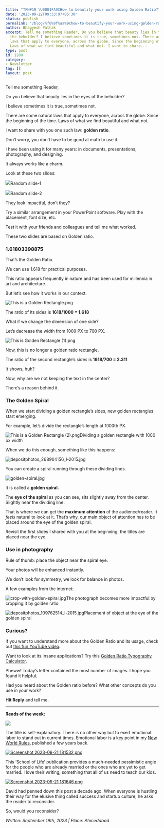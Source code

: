 ```yaml
---
title: "TFN#19 \U0001FA9CHow to beautify your work using Golden Ratio?"
date: '2023-09-22T09:33:07+05:30'
status: publish
permalink: "/blog/%f0%9f%aa%9chow-to-beautify-your-work-using-golden-ratio"
author: Bhagyesh Pathak
excerpt: Tell me something Reader, Do you believe that beauty lies in the eyes of
  the beholder? I believe sometimes it is true, sometimes not. There are some natural
  laws that apply to everyone, across the globe. Since the beginning of the time.
  Laws of what we find beautiful and what not. I want to share...
type: post
id: 1908
category:
- Newsletter
tag: []
layout: post
---
```


Tell me something Reader,

Do you believe that beauty lies in the eyes of the beholder?

I believe sometimes it is true, sometimes not.

There are some natural laws that apply to everyone, across the globe. Since the beginning of the time. Laws of what we find beautiful and what not.

I want to share with you one such law: **golden ratio**.

Don’t worry, you don’t have to be good at math to use it.

I have been using it for many years: in documents, presentations, photography, and designing.

It always works like a charm.

Look at these two slides:

![](https://embed.filekitcdn.com/e/tkwVjiL2WnM6sb9P2ZThes/9KefGdMesPBn5mn6tM4Rmd)Random slide-1

![](https://embed.filekitcdn.com/e/tkwVjiL2WnM6sb9P2ZThes/qUDnxDibwFyJU5jFydbrU2)Random slide-2

They look impactful, don’t they?

Try a similar arrangement in your PowerPoint software. Play with the placement, font size, etc.

Test it with your friends and colleagues and tell me what worked.

These two slides are based on Golden ratio.

### 1.61803398875

That’s the Golden Ratio.

We can use 1.618 for practical purposes.

This ratio appears frequently in nature and has been used for millennia in art and architecture.

But let’s see how it works in our context.

![This is a Golden Rectangle.png](https://embed.filekitcdn.com/e/tkwVjiL2WnM6sb9P2ZThes/bjMbCtW5se7b3yP29U7YVT)

The ratio of its sides is **1618/1000 = 1.618**

What if we change the dimension of one side?

Let’s decrease the width from 1000 PX to 700 PX.

![This is Golden Rectangle (1).png](https://embed.filekitcdn.com/e/tkwVjiL2WnM6sb9P2ZThes/46bPZoBeBn1zggwUXGcgbL)

Now, this is no longer a golden ratio rectangle.

The ratio of the second rectangle’s sides is **1618/700 = 2.311**

It shows, huh?

Now, why are we not keeping the text in the center?

There’s a reason behind it.

### The Golden Spiral

When we start dividing a golden rectangle’s sides, new golden rectangles start emerging.

For example, let’s divide the rectangle’s length at 1000th PX.

![This is a Golden Rectangle (2).png](https://embed.filekitcdn.com/e/tkwVjiL2WnM6sb9P2ZThes/itxJeVx1rcTTbxUXENucz1)Dividing a golden rectangle with 1000 px width

When we do this enough, something like this happens:

![depositphotos_268904156_l-2015.jpg](https://embed.filekitcdn.com/e/tkwVjiL2WnM6sb9P2ZThes/vyYDyFsRbioSoPxDmkcyeW)

You can create a spiral running through these dividing lines.

![golden-spiral.jpg](https://embed.filekitcdn.com/e/tkwVjiL2WnM6sb9P2ZThes/9roaKdMKMU1KYSReEznJ8n)

It is called a **golden spiral.**

The **eye of the spiral** as you can see, sits slightly away from the center. Slightly near the dividing line.

That is where we can get the **maximum attention** of the audience/reader. It *feels* natural to look at it. That’s why, our main object of attention has to be placed around the eye of the golden spiral.

Revisit the first slides I shared with you at the beginning, the titles are placed near the eye.

### Use in photography

Rule of thumb: place the object near the spiral eye.

Your photos will be enhanced instantly.

We don’t look for symmetry, we look for balance in photos.

A few examples from the internet:

![crop-with-golden-spiral.jpg](https://embed.filekitcdn.com/e/tkwVjiL2WnM6sb9P2ZThes/nypfnvXfshF5bJGLvuAUS3)The photograph becomes more impactful by cropping it by golden ratio

![depositphotos_109762514_l-2015.jpg](https://embed.filekitcdn.com/e/tkwVjiL2WnM6sb9P2ZThes/d2uRPH3Qn7XRrK96eCfXQt)Placement of object at the eye of the golden spiral

### Curious?

If you want to understand more about the Golden Ratio and its usage, check out [this fun YouTube video](https://youtu.be/c8ccsE_IumM?si=ME4qgDFSIhMNjJeS).

Want to look at its insane applications? Try this [Golden Ratio Typography Calculator](https://grtcalculator.com/).

Pheww! Today’s letter contained the most number of images. I hope you found it helpful.

Had you heard about the Golden ratio before? What other concepts do you use in your work?

**Hit Reply** and tell me.

---

**Reads of the week:**

[![](https://embed.filekitcdn.com/e/tkwVjiL2WnM6sb9P2ZThes/jQU3xBJFZQMd2bPuHuPz3v)](https://www.today.com/health/mom-chatgpt-diagnosis-pain-rcna101843?utm_source=substack&utm_medium=email)

The title is self-explanatory. There is no other way but to exert emotional labor to stand out in current times. Emotional labor is a key point in my [New World Rules](https://bhagyeshpathak.com/new-world-rules/), published a few years back.

[![Screenshot 2023-09-21 181532.png](https://embed.filekitcdn.com/e/tkwVjiL2WnM6sb9P2ZThes/sMwZzDB6iSL4XET4yYdqpp)](https://www.theschooloflife.com/article/how-we-end-up-marrying-the-wrong-people)

This ‘School of Life’ publication provides a much-needed pessimistic angle for the people who are already married or the ones who are yet to get married. I love their writing, something that all of us need to teach our kids.

[![Screenshot 2023-09-21 181646.png](https://embed.filekitcdn.com/e/tkwVjiL2WnM6sb9P2ZThes/fZ5LYSPttcgA79ueTigjW8)](https://basecamp.com/articles/reconsider)

David had penned down this post a decade ago. When everyone is hustling their way for the elusive thing called success and startup culture, he asks the reader to reconsider.

So, would you reconsider?

*Written: September 19th, 2023 | Place: Ahmedabad*